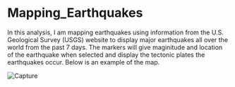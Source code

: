 # Mapping_Earthquakes

In this analysis, I am mapping earthquakes using information from the U.S. Geological Survey (USGS) website to display major earthquakes all over the world from the past 7 days. 
The markers will give maginitude and location of the earthquake when selected and display the tectonic plates the earthquakes occur. Below is an example of the map.

![Capture](https://user-images.githubusercontent.com/82127584/126583804-dc211d17-209a-4654-87c0-2a953678f753.PNG)
